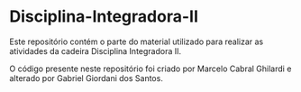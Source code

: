 # Disciplina-Integradora-II 

Este repositório contém o parte do material utilizado para realizar as atividades da cadeira Disciplina Integradora II.

O código presente neste repositório foi criado por Marcelo Cabral Ghilardi e alterado por Gabriel Giordani dos Santos.